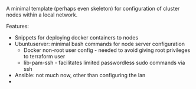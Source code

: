 A minimal template (perhaps even skeleton) for configuration of cluster nodes within a local network.

Features:
- Snippets for deploying docker containers to nodes
- Ubuntuserver: minimal bash commands for node server configuration
  - Docker non-root user config - needed to avoid giving root privileges to terraform user
  - lib-pam-ssh - facilitates limited passwordless sudo commands via ssh
- Ansible: not much now, other than configuring the lan
- 
